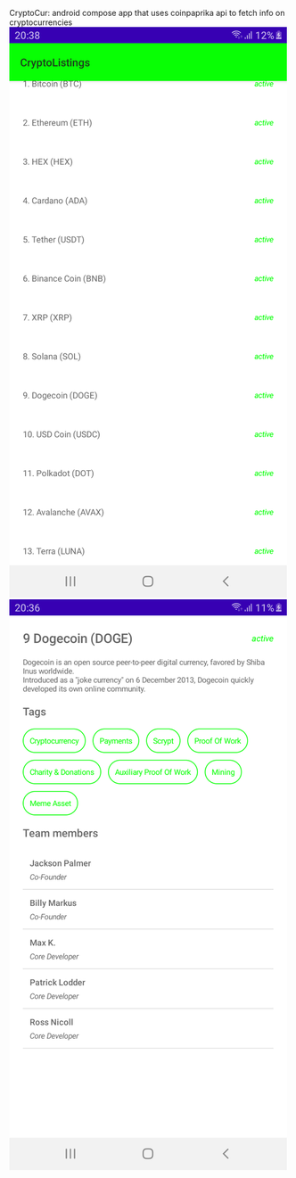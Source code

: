 CryptoCur: android compose app that uses coinpaprika api to fetch info on cryptocurrencies
![Coins List](screenshot_coin_list.png)
![Detail Screen](screenshot_detail_screen.png)
